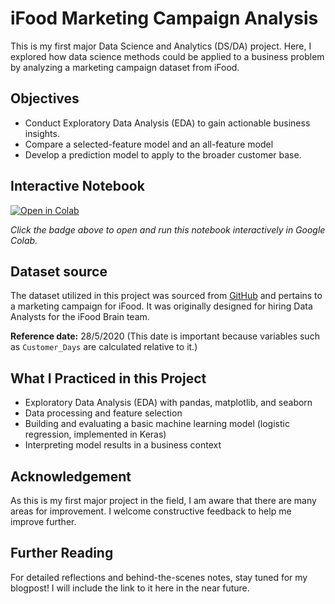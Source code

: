 # iFood Marketing Campaign Analysis

This is my first major Data Science and Analytics (DS/DA) project. Here, I explored how data science methods could be applied to a business problem by analyzing a marketing campaign dataset from iFood.

## Objectives
- Conduct Exploratory Data Analysis (EDA) to gain actionable business insights.
- Compare a selected-feature model and an all-feature model
- Develop a prediction model to apply to the broader customer base.

## Interactive Notebook
[![Open in Colab](https://colab.research.google.com/assets/colab-badge.svg)](https://colab.research.google.com/github/hmd-dsai/ifood-marketing-campaign-analysis/blob/main/notebook/ifood_marketing_campaign_analysis.ipynb)


*Click the badge above to open and run this notebook interactively in Google Colab.*  

## Dataset source
The dataset utilized in this project was sourced from [GitHub](https://github.com/nailson/ifood-data-business-analyst-test) and pertains to a marketing campaign for iFood. It was originally designed for hiring Data Analysts for the iFood Brain team.

**Reference date:** 28/5/2020 (This date is important because variables such as `Customer_Days` are calculated relative to it.)

## What I Practiced in this Project
- Exploratory Data Analysis (EDA) with pandas, matplotlib, and seaborn
- Data processing and feature selection
- Building and evaluating a basic machine learning model (logistic regression, implemented in Keras)  
- Interpreting model results in a business context

## Acknowledgement
As this is my first major project in the field, I am aware that there are many areas for improvement. I welcome constructive feedback to help me improve further.

## Further Reading
For detailed reflections and behind-the-scenes notes, stay tuned for my blogpost! I will include the link to it here in the near future.